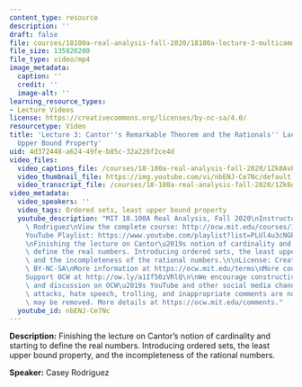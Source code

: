 ```yaml
---
content_type: resource
description: ''
draft: false
file: courses/18100a-real-analysis-fall-2020/18100a-lecture-3-multicammp418_360p_16_9.mp4
file_size: 135820200
file_type: video/mp4
image_metadata:
  caption: ''
  credit: ''
  image-alt: ''
learning_resource_types:
- Lecture Videos
license: https://creativecommons.org/licenses/by-nc-sa/4.0/
resourcetype: Video
title: 'Lecture 3: Cantor''s Remarkable Theorem and the Rationals'' Lack of the Least
  Upper Bound Property'
uid: 4d372448-a624-49fe-b85c-32a226f2ce4d
video_files:
  video_captions_file: /courses/18-100a-real-analysis-fall-2020/1Zk8AvPsay3MbLl4DzWNJu4uHALNX6Tl-_transcript.webvtt
  video_thumbnail_file: https://img.youtube.com/vi/nbENJ-Ce7Nc/default.jpg
  video_transcript_file: /courses/18-100a-real-analysis-fall-2020/1Zk8AvPsay3MbLl4DzWNJu4uHALNX6Tl-_transcript.pdf
video_metadata:
  video_speakers: ''
  video_tags: Ordered sets, least upper bound property
  youtube_description: "MIT 18.100A Real Analysis, Fall 2020\nInstructor: Dr. Casey\
    \ Rodriguez\nView the complete course: http://ocw.mit.edu/courses/18-100a-real-analysis-fall-2020/\n\
    YouTube Playlist: https://www.youtube.com/playlist?list=PLUl4u3cNGP61O7HkcF7UImpM0cR_L2gSw\n\
    \nFinishing the lecture on Cantor\u2019s notion of cardinality and starting to\
    \ define the real numbers. Introducing ordered sets, the least upper bound property,\
    \ and the incompleteness of the rational numbers.\n\nLicense: Creative Commons\
    \ BY-NC-SA\nMore information at https://ocw.mit.edu/terms\nMore courses at https://ocw.mit.edu\n\
    Support OCW at http://ow.ly/a1If50zVRlQ\n\nWe encourage constructive comments\
    \ and discussion on OCW\u2019s YouTube and other social media channels. Personal\
    \ attacks, hate speech, trolling, and inappropriate comments are not allowed and\
    \ may be removed. More details at https://ocw.mit.edu/comments."
  youtube_id: nbENJ-Ce7Nc
---
```

**Description:** Finishing the lecture on Cantor’s notion of cardinality and starting to define the real numbers. Introducing ordered sets, the least upper bound property, and the incompleteness of the rational numbers.

**Speaker:** Casey Rodriguez